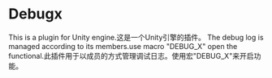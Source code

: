 # Debugx
This is a plugin for Unity engine.这是一个Unity引擎的插件。
The debug log is managed according to its members.use macro "DEBUG_X" open the functional.此插件用于以成员的方式管理调试日志。使用宏"DEBUG_X"来开启功能。
